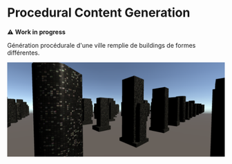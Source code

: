 # Procedural Content Generation

⚠ **Work in progress**

Génération procédurale d'une ville remplie de buildings de formes différentes.

![Capture](/images/Capture.png)
